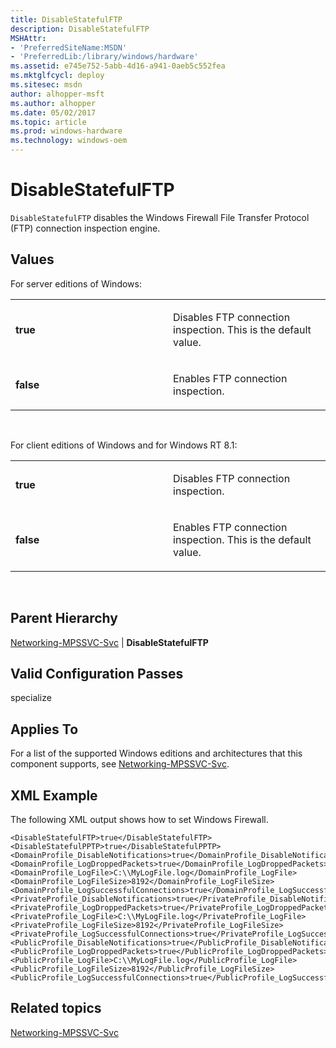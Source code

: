 ```yaml
---
title: DisableStatefulFTP
description: DisableStatefulFTP
MSHAttr:
- 'PreferredSiteName:MSDN'
- 'PreferredLib:/library/windows/hardware'
ms.assetid: e745e752-5abb-4d16-a941-0aeb5c552fea
ms.mktglfcycl: deploy
ms.sitesec: msdn
author: alhopper-msft
ms.author: alhopper
ms.date: 05/02/2017
ms.topic: article
ms.prod: windows-hardware
ms.technology: windows-oem
---
```


# DisableStatefulFTP


`DisableStatefulFTP` disables the Windows Firewall File Transfer Protocol (FTP) connection inspection engine.

## Values


For server editions of Windows:

<table>
<colgroup>
<col width="50%" />
<col width="50%" />
</colgroup>
<tbody>
<tr class="odd">
<td><p><strong>true</strong></p></td>
<td><p>Disables FTP connection inspection. This is the default value.</p></td>
</tr>
<tr class="even">
<td><p><strong>false</strong></p></td>
<td><p>Enables FTP connection inspection.</p></td>
</tr>
</tbody>
</table>

 

For client editions of Windows and for Windows RT 8.1:

<table>
<colgroup>
<col width="50%" />
<col width="50%" />
</colgroup>
<tbody>
<tr class="odd">
<td><p><strong>true</strong></p></td>
<td><p>Disables FTP connection inspection.</p></td>
</tr>
<tr class="even">
<td><p><strong>false</strong></p></td>
<td><p>Enables FTP connection inspection. This is the default value.</p></td>
</tr>
</tbody>
</table>

 

## Parent Hierarchy


[Networking-MPSSVC-Svc](networking-mpssvc-svc.md) | **DisableStatefulFTP**

## Valid Configuration Passes


specialize

## Applies To


For a list of the supported Windows editions and architectures that this component supports, see [Networking-MPSSVC-Svc](networking-mpssvc-svc.md).

## XML Example


The following XML output shows how to set Windows Firewall.

```
<DisableStatefulFTP>true</DisableStatefulFTP>
<DisableStatefulPPTP>true</DisableStatefulPPTP>
<DomainProfile_DisableNotifications>true</DomainProfile_DisableNotifications>
<DomainProfile_LogDroppedPackets>true</DomainProfile_LogDroppedPackets>
<DomainProfile_LogFile>C:\\MyLogFile.log</DomainProfile_LogFile>
<DomainProfile_LogFileSize>8192</DomainProfile_LogFileSize>
<DomainProfile_LogSuccessfulConnections>true</DomainProfile_LogSuccessfulConnections>
<PrivateProfile_DisableNotifications>true</PrivateProfile_DisableNotifications>
<PrivateProfile_LogDroppedPackets>true</PrivateProfile_LogDroppedPackets>
<PrivateProfile_LogFile>C:\\MyLogFile.log</PrivateProfile_LogFile>
<PrivateProfile_LogFileSize>8192</PrivateProfile_LogFileSize>
<PrivateProfile_LogSuccessfulConnections>true</PrivateProfile_LogSuccessfulConnections>
<PublicProfile_DisableNotifications>true</PublicProfile_DisableNotifications>
<PublicProfile_LogDroppedPackets>true</PublicProfile_LogDroppedPackets>
<PublicProfile_LogFile>C:\\MyLogFile.log</PublicProfile_LogFile>
<PublicProfile_LogFileSize>8192</PublicProfile_LogFileSize>
<PublicProfile_LogSuccessfulConnections>true</PublicProfile_LogSuccessfulConnections>
```

## Related topics


[Networking-MPSSVC-Svc](networking-mpssvc-svc.md)

 

 







